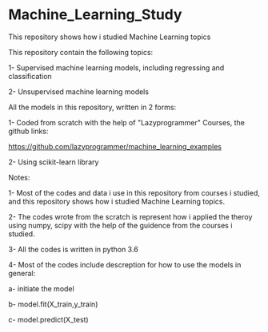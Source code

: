 # Machine_Learning_Study
This repository shows how i studied Machine Learning topics 

This repository contain the following topics:

1- Supervised machine learning models, including regressing and classification 

2- Unsupervised machine learning models

All the models in this repository, written in 2 forms:

1- Coded from scratch with the help of "Lazyprogrammer" Courses, the github links:

  https://github.com/lazyprogrammer/machine_learning_examples 

2- Using scikit-learn library 

Notes: 

1- Most of the codes and data i use in this repository from courses i studied, and this repository shows how i studied
          Machine Learning topics.
       
2- The codes wrote from the scratch is represent how i applied the theroy using numpy, scipy with the help of the guidence
          from the courses i studied.
    
3- All the codes is written in python 3.6

4- Most of the codes include descreption for how to use the  models in general:

a- initiate the model 

b- model.fit(X_train,y_train)

c- model.predict(X_test)
